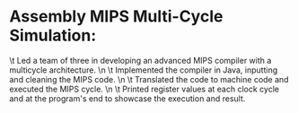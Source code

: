 #	Assembly MIPS Multi-Cycle Simulation:
\t Led a team of three in developing an advanced MIPS compiler with a multicycle architecture. \n
\t	Implemented the compiler in Java, inputting and cleaning the MIPS code. \n
\t	Translated the code to machine code and executed the MIPS cycle. \n
\t	Printed register values at each clock cycle and at the program's end to showcase the execution and result.

